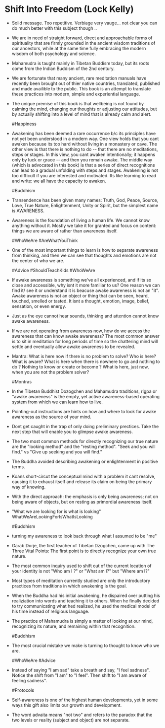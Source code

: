 # Shift Into Freedom (Lock Kelly)

- Solid message.  Too repetitive. Verbiage very vauge... not clear you can do much better with this subject though ..

- We are in need of straight forward, direct and approachable forms of spirituality that are firmly grounded in the ancient wisdom traditions of our ancestors, while at the same time fully embracing the modern wisdom of both psychology and science.

- Mahamudra is taught mainly in Tibetan Buddism today, but its roots come from the Indian Buddism of the 2nd century.

- We are fortunate that many ancient, rare meditation manuals have recently been brought out of thier native countries, translated, published and made availible to the public. This book is an attempt to translate these practices into modern, simple and experiential language.

- The unique premise of this book is that wellbeing is not found by calming the mind, changing our thoughts or adjusting our attitudes, but by actually shifting into a level of mind that is already calm and alert.

  #Happiness

- Awakening has been deemed a rare occurrence b/c its principles have not yet been understood in a modern way. One view holds that you cant awaken because its too hard without living in a monastery or cave. The other view is that there is nothing to do -- that there are no meditations, steps or stages. In this view, you cant awaken intentionally; it happens only by luck or grace -- and then you remain awake. The middle way (which is advocated in this book) is that a series of direct recognitions can lead to a gradual unfolding with steps and stages. Awakening is not too difficult if you are interested and motivated. Its like learning to read and write: we all have the capacity to awaken.

  #Buddhism

- Transendence has been given many names: Truth, God, Peace, Source, Love, True Nature, Enlightenment, Unity or Spirit, but the simplest name is AWARENESS.

- Awareness is the foundation of living a human life. We cannot know anything without it. Mostly we take it for granted and focus on content: things we are aware of rather than awareness itself.

  #WhoWeAre #AreWhatYouThink

- One of the most important things to learn is how to separate awareness from thinking, and then we can see that thoughts and emotions are not the center of who we are.

  #Advice  #ShouldTeachKids  #WhoWeAre

- If awake awareness is something we've all experienced, and if its so close and accessible, why isnt it more familiar to us?
   One reason we can find it/ see it or understand it is beacuse awake awareness is not an "it".
   Awake awareness is not an object or thing that can be seen, heard, touched, smelled or tasted.
   It isnt a thought, emotion, image, belief, sensation, or even energy.

- Just as the eye cannot hear sounds, thinking and attention cannot know awake awareness.

- If we are not operating from awareness now, how do we access the awareness that can know awake awareness? The most common answer is to sit in meditation for long periods of time so the chattering mind will settle and eventually allow awake awareness to be revealed.

- Mantra:
    What is here now if there is no problem to solve?
    Who is here?
    What is aware?
    What is here when there is nowhere to go and nothing to do ?
    Nothing to know or create or become ?
    What is here, just now, when you are not the problem solver?

    #Montras

- In the Tibetan Buddhist Dozogchen and Mahamudra traditions, rigpa or "awake awareness" is the empty, yet active awareness-based operating system from which we can learn how to live.

- Pointing-out instructions are hints on how and where to look for awake awareness as the source of your mind.

- Dont get caught in the trap of only doing preliminary prectices.  Take the next step that will enable you to glimpse awake awareness.

- The two most common methods for directly recognizing our true nature are the "looking method" and the "resting method".
   "Seek and you will find." vs  "Give up seeking and you will find."

- The Buddha avoided describing awakening or enlightenment in positive terms.

- Koans short-circut the conceptual mind with a problem it cant resolve, causing it to exhaust itself and release its claim on being the primary way of knowing.

- With the direct approach: the emphasis is only being awareness; not on being aware of objects, but on resting as primordial awareness itself.

- "What we are looking for is what is looking"
    WhatWeAreLookingForIsWhatIsLooking

    #Buddhism

- turning my awareness to look back through what I assumed to be "me"

- Garab Dorje, the first teacher of Tibetan Dzogchen, came up with The Three Vital Points: The first point is to directly recognize your own true nature.

- The most common inquiry used to shift out of the current location of your identity is not "Who am I ?" or "What am I?" but "Where am I?"

- Most types of meditation currently studied are only the introductory practices from traditions in which awakening is the goal.

- When the Buddha had his initial awakening, he dispaired over putting his realiziation into words and teaching it to others. When he finally decided to try communicating what hed realized, he used the medical model of his time instead of religious language.

- The practice of Mahamudra is simply a matter of looking at our mind, recognizing its nature, and remaining within that recognition.

  #Buddhism

- The most crucial mistake we make is turning to thought to know who we are.

  #WhoWeAre #Advice

- Instead of saying "I am sad" take a breath and say, "I feel sadness". Notice the shift from "I am" to "I feel". Then shift to "I am aware of feeling sadness".

  #Protocols

- Self-awareness is one of the highest human developments, yet in some ways this gift also limits our growth and development.

- The word advaita means "not two" and refers to the paradox that the two levels or reality (subject and object) are not separate.






